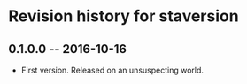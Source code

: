 # Revision history for staversion

## 0.1.0.0  -- 2016-10-16

* First version. Released on an unsuspecting world.
